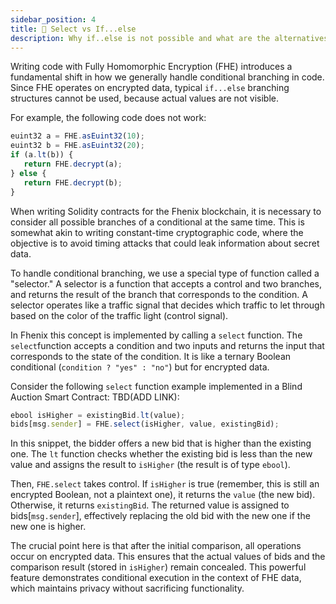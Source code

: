 ```yaml
---
sidebar_position: 4
title: 🌴 Select vs If...else
description: Why if..else is not possible and what are the alternatives
---
```


Writing code with Fully Homomorphic Encryption (FHE) introduces a fundamental shift in how we generally handle conditional branching in code. Since FHE operates on encrypted data, typical `if...else` branching structures cannot be used, because actual values are not visible.

For example, the following code does not work:

```Javascript
euint32 a = FHE.asEuint32(10);
euint32 b = FHE.asEuint32(20);
if (a.lt(b)) {
   return FHE.decrypt(a);
} else {
   return FHE.decrypt(b);
}
```

When writing Solidity contracts for the Fhenix blockchain, it is necessary to consider all possible branches of a conditional at the same time. This is somewhat akin to writing constant-time cryptographic code, where the objective is to avoid timing attacks that could leak information about secret data.

To handle conditional branching, we use a special type of function called a "selector." A selector is a function that accepts a control and two branches, and returns the result of the branch that corresponds to the condition. A selector operates like a traffic signal that decides which traffic to let through based on the color of the traffic light (control signal).

In Fhenix this concept is implemented by calling a `select` function. The `select`function accepts a condition and two inputs and returns the input that corresponds to the state of the condition. It is like a ternary Boolean conditional (`condition ? "yes" : "no"`) but for encrypted data.

Consider the following `select` function example implemented in a Blind Auction Smart Contract: TBD(ADD LINK):

```Javascript
ebool isHigher = existingBid.lt(value);
bids[msg.sender] = FHE.select(isHigher, value, existingBid);
```

In this snippet, the bidder offers a new bid that is higher than the existing one. The `lt` function checks whether the existing bid is less than the new value and assigns the result to `isHigher` (the result is of type `ebool`).

Then, `FHE.select` takes control. If `isHigher` is true (remember, this is still an encrypted Boolean, not a plaintext one), it returns the `value` (the new bid). Otherwise, it returns `existingBid`. The returned value is assigned to bids[`msg.sender`], effectively replacing the old bid with the new one if the new one is higher.

The crucial point here is that after the initial comparison, all operations occur on encrypted data. This ensures that the actual values of bids and the comparison result (stored in `isHigher`) remain concealed. This powerful feature demonstrates conditional execution in the context of FHE data, which maintains privacy without sacrificing functionality.